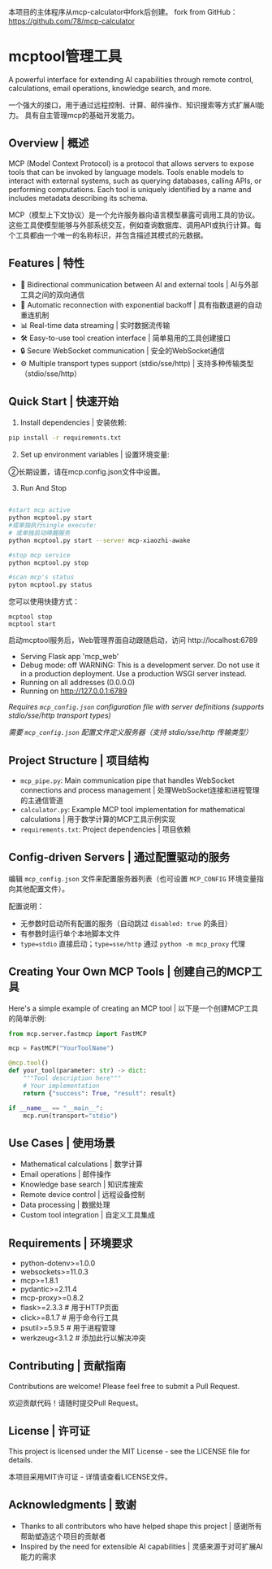 本项目的主体程序从mcp-calculator中fork后创建。
fork from GitHub：https://github.com/78/mcp-calculator

# mcptool管理工具

A powerful interface for extending AI capabilities through remote control, calculations, email operations, knowledge search, and more.

一个强大的接口，用于通过远程控制、计算、邮件操作、知识搜索等方式扩展AI能力。
具有自主管理mcp的基础开发能力。

## Overview | 概述

MCP (Model Context Protocol) is a protocol that allows servers to expose tools that can be invoked by language models. Tools enable models to interact with external systems, such as querying databases, calling APIs, or performing computations. Each tool is uniquely identified by a name and includes metadata describing its schema.

MCP（模型上下文协议）是一个允许服务器向语言模型暴露可调用工具的协议。这些工具使模型能够与外部系统交互，例如查询数据库、调用API或执行计算。每个工具都由一个唯一的名称标识，并包含描述其模式的元数据。

## Features | 特性

- 🔌 Bidirectional communication between AI and external tools | AI与外部工具之间的双向通信
- 🔄 Automatic reconnection with exponential backoff | 具有指数退避的自动重连机制
- 📊 Real-time data streaming | 实时数据流传输
- 🛠️ Easy-to-use tool creation interface | 简单易用的工具创建接口
- 🔒 Secure WebSocket communication | 安全的WebSocket通信
- ⚙️ Multiple transport types support (stdio/sse/http) | 支持多种传输类型（stdio/sse/http）

## Quick Start | 快速开始

1. Install dependencies | 安装依赖:
```bash
pip install -r requirements.txt
```

2. Set up environment variables | 设置环境变量:

②长期设置，请在mcp.config.json文件中设置。

3. Run And Stop
```bash

#start mcp active
python mcptool.py start
#或单独执行single execute:
# 或单独启动唤醒服务
python mcptool.py start --server mcp-xiaozhi-awake

#stop mcp service
python mcptool.py stop

#scan mcp's status
pyton mcptool.py status
```

您可以使用快捷方式：
```
mcptool stop
mcptool start
```
启动mcptool服务后，Web管理界面自动跟随启动，访问 http://localhost:6789
 * Serving Flask app 'mcp_web'
 * Debug mode: off
WARNING: This is a development server. Do not use it in a production deployment. Use a production WSGI server instead.
 * Running on all addresses (0.0.0.0)
 * Running on http://127.0.0.1:6789

*Requires `mcp_config.json` configuration file with server definitions (supports stdio/sse/http transport types)*

*需要 `mcp_config.json` 配置文件定义服务器（支持 stdio/sse/http 传输类型）*

## Project Structure | 项目结构

- `mcp_pipe.py`: Main communication pipe that handles WebSocket connections and process management | 处理WebSocket连接和进程管理的主通信管道
- `calculator.py`: Example MCP tool implementation for mathematical calculations | 用于数学计算的MCP工具示例实现
- `requirements.txt`: Project dependencies | 项目依赖

## Config-driven Servers | 通过配置驱动的服务

编辑 `mcp_config.json` 文件来配置服务器列表（也可设置 `MCP_CONFIG` 环境变量指向其他配置文件）。

配置说明：
- 无参数时启动所有配置的服务（自动跳过 `disabled: true` 的条目）
- 有参数时运行单个本地脚本文件
- `type=stdio` 直接启动；`type=sse/http` 通过 `python -m mcp_proxy` 代理

## Creating Your Own MCP Tools | 创建自己的MCP工具

Here's a simple example of creating an MCP tool | 以下是一个创建MCP工具的简单示例:

```python
from mcp.server.fastmcp import FastMCP

mcp = FastMCP("YourToolName")

@mcp.tool()
def your_tool(parameter: str) -> dict:
    """Tool description here"""
    # Your implementation
    return {"success": True, "result": result}

if __name__ == "__main__":
    mcp.run(transport="stdio")
```

## Use Cases | 使用场景

- Mathematical calculations | 数学计算
- Email operations | 邮件操作
- Knowledge base search | 知识库搜索
- Remote device control | 远程设备控制
- Data processing | 数据处理
- Custom tool integration | 自定义工具集成

## Requirements | 环境要求

- python-dotenv>=1.0.0
- websockets>=11.0.3 
- mcp>=1.8.1
- pydantic>=2.11.4
- mcp-proxy>=0.8.2
- flask>=2.3.3        # 用于HTTP页面
- click>=8.1.7        # 用于命令行工具
- psutil>=5.9.5       # 用于进程管理
- werkzeug<3.1.2  # 添加此行以解决冲突

## Contributing | 贡献指南

Contributions are welcome! Please feel free to submit a Pull Request.

欢迎贡献代码！请随时提交Pull Request。

## License | 许可证

This project is licensed under the MIT License - see the LICENSE file for details.

本项目采用MIT许可证 - 详情请查看LICENSE文件。

## Acknowledgments | 致谢

- Thanks to all contributors who have helped shape this project | 感谢所有帮助塑造这个项目的贡献者
- Inspired by the need for extensible AI capabilities | 灵感来源于对可扩展AI能力的需求





